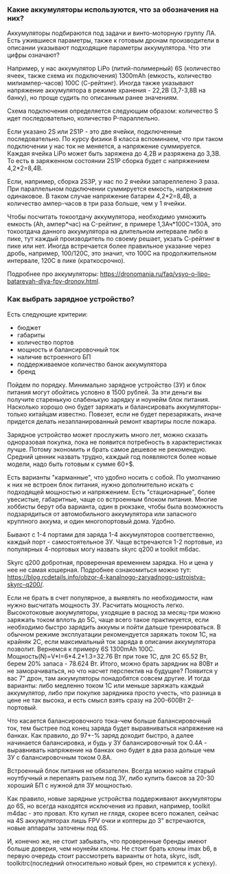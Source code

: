 ### Какие аккумуляторы используются, что за обозначения на них?

Аккумуляторы подбираются под задачи и винто-моторную группу ЛА. Есть ужившиеся параметры, также к готовым дронам производители в описании указывают подходящие параметры аккумулятора. Что эти цифры означают?

Например, у нас аккумулятор LiPo (литий-полимерный) 6S (количество ячеек, также схема их подключения) 1300mAh (емкость, количество милиампер-часов) 100C (С-рейтинг). Иногда также указывают напряжение аккумулятора в режиме хранения - 22,2В (3,7-3,8В на банку), но проще судить по описанным ранее значениям.

Схема подключения определяется следующим образом: количество S идет последовательно, количество P-параллельно. 

Если указано 2S или 2S1P - это две ячейки, подключенные последовательно. По курсу физики 8 класса вспоминаем, что при таком подключении у нас ток не меняется, а напряжение суммируется. Каждая ячейка LiPo может быть заряжена до 4,2В и разряжена до 3,3В. То есть в заряженном состоянии 2S1P сборка будет с напряжением 4,2\*2=8,4В. 

Если, например, сборка 2S3P, у нас по 2 ячейки запареллелено 3 раза. При параллельном подключении суммируется емкость, напряжение одинаковое. В таком случае напряжение батареи 4,2\*2=8,4В, а количество ампер-часов в три раза больше, чем у 1 ячейки.

Чтобы посчитать токоотдачу аккумулятора, необходимо умножить емкость (Ah, ампер\*час) на C-рейтинг, в примере 1,3Ач\*100С=130А, это токоотдача данного аккумулятора на длительном интервале либо в пике, тут каждый производитель по своему решает, укзать С-рейтинг в пике или нет. Иногда встречается более правильное указание через дробь, например, 100/120С, это значит, что 100С на продолжительном интервале, 120С в пике (краткосрочно).

Подробнее про аккумуляторы: https://dronomania.ru/faq/vsyo-o-lipo-batareyah-dlya-fpv-dronov.html.

### Как выбрать зарядное устройство?

Есть следующие критерии:

* бюджет 
* габариты
* количество портов
* мощность и балансировочный ток
* наличие встроенного БП
* поддерживаемое количество банок аккумулятора
* бренд

Пойдем по порядку. Минимально зарядное устройство (ЗУ) и блок питания могут обойтись условно в 1500 рублей. За эти деньги вы получите старенькую слабенькую зарядку и ноунейм блок питания. Насколько хорошо оно будет заряжать и балансировать аккумуляторы-только китайцам известно. Повезет, если не будет перезаряжать, иначе придется делать незапланированный ремонт квартиры после пожара.

Зарядное устройство может прослужить много лет, можно сказать одноразовая покупка, пока не появится потребность в характеристиках лучше. Потому экономить и брать самое дешевое не рекомендую. Средний ценник назвать трудно, каждый год появляются более новые модели, надо быть готовым к сумме 60+$.

Есть варианты "карманные", что удобно носить с собой. По умолчанию к них не встроен блок питания, нужно дополнительно искать с подходящей мощностью и напряжением. Есть "стационарные", более увесистые, габаритные, чаще со встроенным блоком питания. Многие хоббисты берут оба варианта, один в рюкзаке, чтобы была возможность подзарядиться от автомобильного аккумулятора или запасного круппного аккума, и один многопортовый дома. Удобно.

Бывают с 1-4 портами для заряда 1-4 аккумуляторов соответственно, каждый порт - самостоятельное ЗУ. Чаще встречаются 1-2 портовые, из популярных 4-портовых могу назвать skyrc q200 и toolkit m6dac.

Skyrc q200 добротная, проверенная временнем зарядка. Но и цена у нее не самая кошерная. Подробнее ознакомиться можно тут: https://blog.rcdetails.info/obzor-4-kanalnogo-zaryadnogo-ustrojstva-skyrc-q200/.

Если не брать в счет популярное, а выявлять по необходимости, нам нужно высчитать мощность ЗУ.
Расчитать мощность легко. Высокотоковые аккумуляторы, уходящие в расход за месяц-три можно заряжать током вплоть до 5С, чаще всего такое практикуется, если необходимо быстро зарядить аккумы и пойти дальше тренироваться. В обычном режиме эксплуатации рекомендуется заряжать током 1С, на крайняк 2С, если максимальный ток заряда в описании аккумулятора позволит. Вернемся к примеру 6S 1300mAh 100C. Мощность(N)=V\*I=6\*4.2\*1.3=32.76 Вт при токе 1С, для 2С 65.52 Вт, берем 20% запаса - 78.624 Вт. Итого, можно брать зарядник на 80Вт и не заморачиваться, но что насчет перспектив на будущее? Появится у вас 7" дрон, там аккумуляторы понадобятся совсем другие. И тогда варианты: либо медленно током 1С или меньше заряжать каждый аккумулятор, либо при покупке зарядника просто учесть, что разница в цене не так высока, и есть смысл взять сразу на 200-600Вт 2-портовый.

Что касается балансировочного тока-чем больше балансировочный ток, тем быстрее под конец заряда будет выравниваться напряжение на банках. Как правило, до 97+-% заряд доходит быстро, а далее начинается балансировка, и будь у ЗУ балансировочный ток 0.4А - выравнивать напряжение на банках оно будет в два раза дольше чем ЗУ с балансировочным током 0.8А.

Встроенный блок питания не обязателен. Всегда можно найти старый ноутбучный и перепаять разъем под ЗУ, либо купить баксов за 20-30 хороший БП с нужной для ЗУ мощностью.

Как правило, новые зарядные устройства поддерживают аккумуляторы до 6S, но всегда находятся исключения из правил, например, toolkit m4dac - это провал. Кто купил не глядя, скорее всего пожалел, сейчас на 4S аккумуляторах лишь FPV очки и коптеры до 3" встречаются, новые аппараты заточены под 6S.

И, конечно же, не стоит забывать, что проверенные бренды имеют больше доверия, чем ноунейм клоны. Не стоит брать клоны imax b6, в первую очередь стоит рассмотреть варианты от hota, skyrc, isdt, toolkitrc(последний относительно новый брен, но стремится к успеху).
